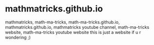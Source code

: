# mathmatricks.github.io
mathmatricks, math-ma-tricks, math-ma-tricks.github.io, mathmatricks.github.io, mathmatricks youtube channel, math-ma-tricks website, math-ma-tricks youtube website 
this is just a website if u r  wondering ;)
